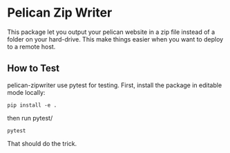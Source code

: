 Pelican Zip Writer
==================

This package let you output your pelican website in a zip file instead
of a folder on your hard-drive. This make things easier when you want to
deploy to a remote host.

How to Test
-----------

pelican-zipwriter use pytest for testing. First, install the package in
editable mode locally:

    pip install -e .

then run pytest/

    pytest

That should do the trick.
